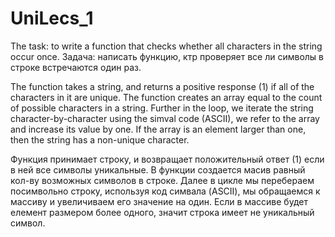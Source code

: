 # UniLecs_1

The task: to write a function that checks whether all characters in the string occur once.
Задача: написать функцию, ктр проверяет все ли символы в строке встречаются один раз.

The function takes a string, and returns a positive response (1) if all of the characters in it are unique.
The function creates an array equal to the count of possible characters in a string.
Further in the loop, we iterate the string character-by-character using the simval code (ASCII),
we refer to the array and increase its value by one.
If the array is an element larger than one, then the string has a non-unique character.

Функция принимает строку, и возвращает положительный ответ (1) если в ней все символы уникальные.
В функции создается масив равный кол-ву возможных символов в строке.
Далее в цикле мы перебераем посимвольно строку, используя код симвала (ASCII),
мы обращаемся к массиву и увеличиваем его значение на один.
Если в массиве будет елемент размером более одного, значит строка имеет не уникальный символ.
